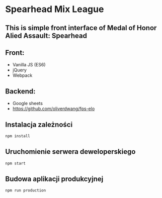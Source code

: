 # Spearhead Mix League
## This is simple front interface of Medal of Honor Alied Assault: Spearhead

## Front:
- Vanilla JS (ES6)
- jQuery
- Webpack

## Backend:
- Google sheets
- https://github.com/oliverdwang/fps-elo


## Instalacja zależności
```bash
npm install
```


## Uruchomienie serwera deweloperskiego
```bash
npm start
```


## Budowa aplikacji produkcyjnej
```bash
npm run production
```
